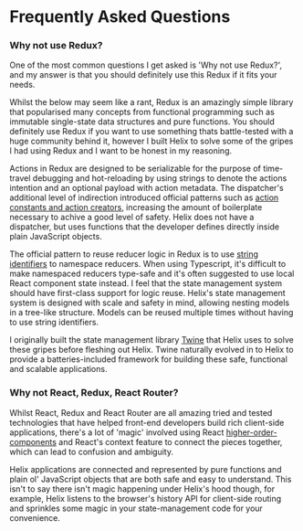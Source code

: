 # Frequently Asked Questions

### Why not use Redux?

One of the most common questions I get asked is 'Why not use Redux?', and my answer is that you should definitely use this Redux if it fits your needs.

Whilst the below may seem like a rant, Redux is an amazingly simple library that popularised many concepts from functional programming such as immutable single-state data structures and pure functions. You should definitely use Redux if you want to use something thats battle-tested with a huge community behind it, however I built Helix to solve some of the gripes I had using Redux and I want to be honest in my reasoning.

Actions in Redux are designed to be serializable for the purpose of time-travel debugging and hot-reloading by using strings to denote the actions intention and an optional payload with action metadata. The dispatcher's additional level of indirection introduced official patterns such as [action constants and action creators](https://redux.js.org/docs/faq/Actions.html#why-should-type-be-a-string-or-at-least-serializable-why-should-my-action-types-be-constants), increasing the amount of boilerplate necessary to achive a good level of safety. Helix does not have a dispatcher, but uses functions that the developer defines directly inside plain JavaScript objects. 

The official pattern to reuse reducer logic in Redux is to use [string identifiers](https://redux.js.org/docs/recipes/reducers/ReusingReducerLogic.html) to namespace reducers. When using Typescript, it's difficult to make namespaced reducers type-safe and it's often suggested to use local React component state instead. I feel that the state management system should have first-class support for logic reuse. Helix's state management system is designed with scale and safety in mind, allowing nesting models in a tree-like structure. Models can be reused multiple times without having to use string identifiers.

I originally built the state management library [Twine](http://github.com/ohgoodlord/twine) that Helix uses to solve these gripes before fleshing out Helix. Twine naturally evolved in to Helix to provide a batteries-included framework for building these safe, functional and scalable applications.

### Why not React, Redux, React Router?

Whilst React, Redux and React Router are all amazing tried and tested technologies that have helped front-end developers build rich client-side applications, there's a lot of 'magic' involved using React [higher-order-components](https://reactjs.org/docs/higher-order-components.html) and React's context feature to connect the pieces together, which can lead to confusion and ambiguity.

Helix applications are connected and represented by pure functions and plain ol' JavaScript objects that are both safe and easy to understand. This isn't to say there isn't magic happening under Helix's hood though, for example, Helix listens to the browser's history API for client-side routing and sprinkles some magic in your state-management code for your convenience.